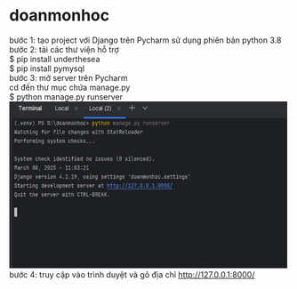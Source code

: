 # doanmonhoc
bước 1: tạo project với Django trên Pycharm sử dụng phiên bản python 3.8<br>
bước 2: tải các thư viện hỗ trợ<br>
    $ pip install underthesea<br>
    $ pip install pymysql<br>
bước 3: mở server trên Pycharm<br>
    cd đến thư mục chứa manage.py<br>
    $ python manage.py runserver<br>
<img alt="img.png" height="300" src="img.png" width="500"/><br>
bước 4: truy cập vào trình duyệt và gõ địa chỉ http://127.0.0.1:8000/<br>
